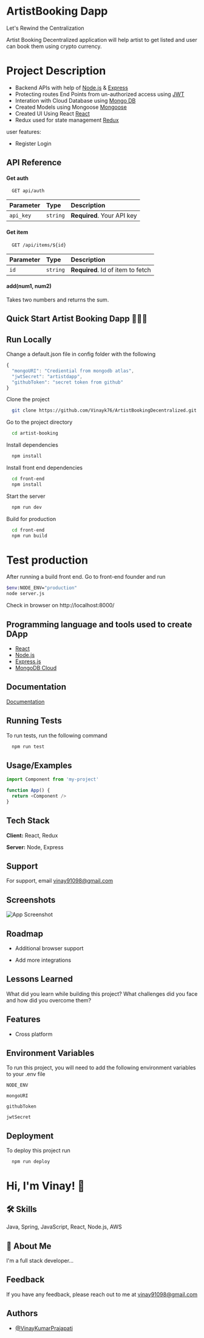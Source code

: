 
# ArtistBooking Dapp

Let's Rewind the Centralization 

Artist Booking Decentralized application will help artist to get listed and user can book them using crypto currency.

# Project Description 
* Backend APIs with help of [Node.js](https://nodejs.org/en/) & [Express](https://expressjs.com/)
* Protecting routes End Points from un-authorized access using [JWT](https://jwt.io/)
* Interation with Cloud Database using [Mongo DB](https://www.mongodb.com/cloud/atlas)
* Created Models using Mongoose [Mongoose](https://mongoosejs.com/)
* Created UI Using React [React](https://reactjs.org/)
* Redux used for state management [Redux](https://redux.js.org/)

user features:
- Register Login


## API Reference

#### Get auth

```http
  GET api/auth
```

| Parameter | Type     | Description                |
| :-------- | :------- | :------------------------- |
| `api_key` | `string` | **Required**. Your API key |

#### Get item

```http
  GET /api/items/${id}
```

| Parameter | Type     | Description                       |
| :-------- | :------- | :-------------------------------- |
| `id`      | `string` | **Required**. Id of item to fetch |

#### add(num1, num2)

Takes two numbers and returns the sum.

## Quick Start Artist Booking Dapp 🧑‍🎨🎨

## Run Locally

Change a default.json file in config folder with the following

```javascript
{
  "mongoURI": "Crediential from mongodb atlas",
  "jwtSecret": "artistdapp",
  "githubToken": "secret token from github"
}
```


Clone the project

```bash
  git clone https://github.com/Vinayk76/ArtistBookingDecentralized.git
```

Go to the project directory

```bash
  cd artist-booking
```

Install dependencies

```bash
  npm install
```

Install front end dependencies

```bash
  cd front-end
  npm install
```

Start the server

```bash
  npm run dev
```

Build for production

```bash
  cd front-end
  npm run build
```

# Test production

After running a build front end. Go to front-end founder and run 

```bash
$env:NODE_ENV="production"
node server.js
```

Check in browser on http://localhost:8000/


## Programming language and tools used to create DApp 

 - [React](https://reactjs.org/)
 - [Node.js](https://nodejs.org/)
 - [Express.js](https://expressjs.com/)
 - [MongoDB Cloud](https://www.mongodb.com/atlas/database)
 


## Documentation

[Documentation](https://linktodocumentation)


## Running Tests

To run tests, run the following command

```bash
  npm run test
```


## Usage/Examples

```javascript
import Component from 'my-project'

function App() {
  return <Component />
}
```


## Tech Stack

**Client:** React, Redux

**Server:** Node, Express


## Support

For support, email vinay91098@gmail.com


## Screenshots

![App Screenshot](https://via.placeholder.com/468x300?text=App+Screenshot+Here)


## Roadmap

- Additional browser support

- Add more integrations


## Lessons Learned

What did you learn while building this project? What challenges did you face and how did you overcome them?


## Features

- Cross platform


## Environment Variables

To run this project, you will need to add the following environment variables to your .env file

`NODE_ENV`

`mongoURI`

`githubToken`

`jwtSecret`


 


## Deployment

To deploy this project run

```bash
  npm run deploy
```



# Hi, I'm Vinay! 👋


## 🛠 Skills
Java, Spring, JavaScript, React, Node.js, AWS


## 🚀 About Me
I'm a full stack developer...


## Feedback

If you have any feedback, please reach out to me at vinay91098@gmail.com


## Authors

- [@VinayKumarPrajapati](https://github.com/VinayKumarPrajapati)

